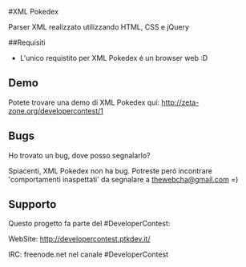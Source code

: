 #XML Pokedex

Parser XML realizzato utilizzando HTML, CSS e jQuery

##Requisiti

* L'unico requistito per XML Pokedex é un browser web :D

## Demo

Potete trovare una demo di XML Pokedex qui: http://zeta-zone.org/developercontest/1

## Bugs

Ho trovato un bug, dove posso segnalarlo?

Spiacenti, XML Pokedex non ha bug.
Potreste peró incontrare 'comportamenti inaspettati' da segnalare a <thewebcha@gmail.com> =)



## Supporto

Questo progetto fa parte del #DeveloperContest: 

WebSite: http://developercontest.ptkdev.it/

IRC: freenode.net nel canale #DeveloperContest

